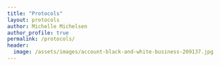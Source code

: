 ```yaml
---
title: "Protocols"
layout: protocols
author: Michelle Michelsen
author_profile: true
permalink: /protocols/
header:
  image: /assets/images/account-black-and-white-business-209137.jpg
---
```



